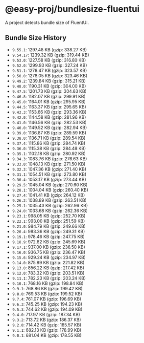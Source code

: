 # @easy-proj/bundlesize-fluentui

A project detects bundle size of FluentUI.

## Bundle Size History

- `9.55.1`: 1297.48 KB (gzip: 338.27 KB)
- `9.54.17`: 1239.32 KB (gzip: 319.44 KB)
- `9.53.0`: 1227.58 KB (gzip: 316.80 KB)
- `9.52.0`: 1299.93 KB (gzip: 327.24 KB)
- `9.51.1`: 1278.47 KB (gzip: 323.57 KB)
- `9.50.0`: 1278.05 KB (gzip: 323.46 KB)
- `9.49.2`: 1239.84 KB (gzip: 315.21 KB)
- `9.48.0`: 1190.31 KB (gzip: 304.00 KB)
- `9.47.5`: 1201.73 KB (gzip: 304.63 KB)
- `9.46.8`: 1182.07 KB (gzip: 299.91 KB)
- `9.45.0`: 1164.01 KB (gzip: 295.95 KB)
- `9.44.5`: 1163.37 KB (gzip: 295.65 KB)
- `9.43.3`: 1153.66 KB (gzip: 293.36 KB)
- `9.42.0`: 1144.58 KB (gzip: 281.96 KB)
- `9.41.0`: 1146.56 KB (gzip: 282.53 KB)
- `9.40.0`: 1149.52 KB (gzip: 282.94 KB)
- `9.39.0`: 1136.87 KB (gzip: 289.59 KB)
- `9.38.0`: 1136.71 KB (gzip: 289.54 KB)
- `9.37.4`: 1115.86 KB (gzip: 284.74 KB)
- `9.36.0`: 1115.38 KB (gzip: 284.48 KB)
- `9.35.1`: 1102.18 KB (gzip: 280.92 KB)
- `9.34.3`: 1083.76 KB (gzip: 276.63 KB)
- `9.33.0`: 1048.13 KB (gzip: 271.50 KB)
- `9.32.3`: 1047.36 KB (gzip: 271.40 KB)
- `9.31.1`: 1054.51 KB (gzip: 273.80 KB)
- `9.30.4`: 1053.17 KB (gzip: 273.44 KB)
- `9.29.5`: 1045.04 KB (gzip: 270.60 KB)
- `9.28.1`: 1004.04 KB (gzip: 260.40 KB)
- `9.27.4`: 1041.41 KB (gzip: 264.12 KB)
- `9.26.2`: 1038.89 KB (gzip: 263.51 KB)
- `9.25.1`: 1035.43 KB (gzip: 262.96 KB)
- `9.24.0`: 1033.68 KB (gzip: 262.36 KB)
- `9.23.1`: 998.05 KB (gzip: 252.70 KB)
- `9.22.1`: 993.00 KB (gzip: 251.59 KB)
- `9.21.0`: 984.79 KB (gzip: 249.66 KB)
- `9.20.4`: 983.36 KB (gzip: 249.31 KB)
- `9.19.1`: 978.46 KB (gzip: 247.75 KB)
- `9.18.9`: 972.82 KB (gzip: 245.69 KB)
- `9.17.1`: 937.00 KB (gzip: 236.50 KB)
- `9.16.0`: 936.75 KB (gzip: 236.47 KB)
- `9.15.6`: 929.24 KB (gzip: 234.97 KB)
- `9.14.0`: 875.89 KB (gzip: 221.82 KB)
- `9.13.0`: 856.22 KB (gzip: 217.42 KB)
- `9.12.0`: 783.32 KB (gzip: 203.51 KB)
- `9.11.1`: 782.23 KB (gzip: 203.24 KB)
- `9.10.1`: 768.16 KB (gzip: 198.84 KB)
- `9.9.1`: 768.86 KB (gzip: 199.42 KB)
- `9.8.0`: 769.53 KB (gzip: 199.52 KB)
- `9.7.4`: 761.07 KB (gzip: 196.69 KB)
- `9.6.3`: 745.25 KB (gzip: 194.23 KB)
- `9.5.3`: 744.62 KB (gzip: 194.09 KB)
- `9.4.0`: 717.97 KB (gzip: 187.34 KB)
- `9.3.2`: 713.72 KB (gzip: 186.37 KB)
- `9.2.0`: 714.42 KB (gzip: 185.57 KB)
- `9.1.1`: 682.13 KB (gzip: 178.99 KB)
- `9.0.1`: 681.04 KB (gzip: 178.55 KB)
